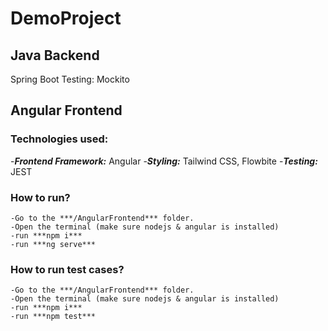 # DemoProject

## Java Backend
Spring Boot
Testing: Mockito

## Angular Frontend
### Technologies used:
-***Frontend Framework:*** Angular
-***Styling:*** Tailwind CSS, Flowbite
-***Testing:*** JEST

### How to run?
	-Go to the ***/AngularFrontend*** folder.
 	-Open the terminal (make sure nodejs & angular is installed)
	-run ***npm i***
 	-run ***ng serve***
	
### How to run test cases?
	-Go to the ***/AngularFrontend*** folder.
 	-Open the terminal (make sure nodejs & angular is installed)
	-run ***npm i***
 	-run ***npm test***
